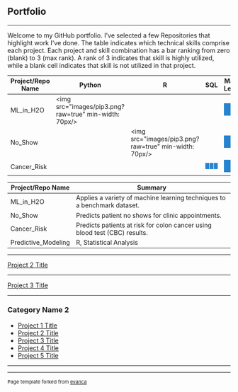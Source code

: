 ## Portfolio

---


Welcome to my GitHub portfolio.  I've selected a few Repositories that highlight work I've done.  The table indicates which technical skills comprise each project.  Each project and skill combination has a bar ranking from zero (blank) to 3 (max rank).  A rank of 3 indicates that skill is highly utilized, while a blank cell indicates that skill is not utilized in that project.


Project/Repo Name | Python | R | SQL | Machine Learning | Statistical Analysis | Data Management
--- | --- | --- | --- | --- | --- | ---
ML_in_H2O | <img src="images/pip3.png?raw=true" min-width: 70px/> | | | <img src="images/pip3.png?raw=true"/> | | 
No_Show | | <img src="images/pip3.png?raw=true" min-width: 70px/> | | <img src="images/pip3.png?raw=true"/> | <img src="images/pip2.png?raw=true"/> | <img src="images/pip2.png?raw=true"/> 
Cancer_Risk | | | <img src="images/pip3.png?raw=true"/> | <img src="images/pip1.png?raw=true"/> | <img src="images/pip3.png?raw=true"/>


Project/Repo Name | Summary
--- | ---
ML_in_H2O | Applies a variety of machine learning techniques to a benchmark dataset.
No_Show | Predicts patient no shows for clinic appointments.
Cancer_Risk | Predicts patients at risk for colon cancer using blood test (CBC) results.
Predictive_Modeling | R, Statistical Analysis | Demonstrates a variety of statistical prediction techniques on a benchmark dataset.


---
[Project 2 Title](/pdf/sample_presentation.pdf)


---
[Project 3 Title](http://example.com/)


---

### Category Name 2

- [Project 1 Title](http://example.com/)
- [Project 2 Title](http://example.com/)
- [Project 3 Title](http://example.com/)
- [Project 4 Title](http://example.com/)
- [Project 5 Title](http://example.com/)

---




---
<p style="font-size:11px">Page template forked from <a href="https://github.com/evanca/quick-portfolio">evanca</a></p>
<!-- Remove above link if you don't want to attibute -->
